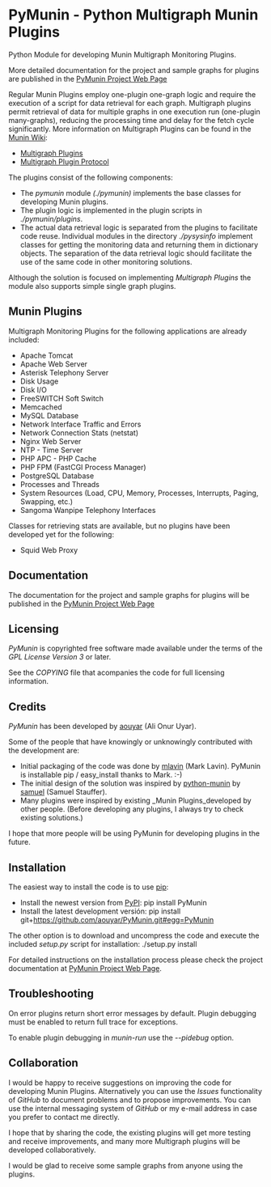 PyMunin - Python Multigraph Munin Plugins
=========================================

Python Module for developing Munin Multigraph Monitoring Plugins.

More detailed documentation for the project and sample graphs for plugins are 
published in the [PyMunin Project Web Page](http://aouyar.github.com/PyMunin/)

Regular Munin Plugins employ one-plugin one-graph logic and require the 
execution of a script for data retrieval for each graph.
Multigraph plugins permit retrieval of data for multiple graphs in one execution 
run (one-plugin many-graphs), reducing the processing time and delay for the 
fetch cycle significantly.
More information on Multigraph Plugins can be found in the 
[Munin Wiki](http://munin-monitoring.org/wiki/):

* [Multigraph Plugins](http://munin-monitoring.org/wiki/MultigraphSampleOutput)
* [Multigraph Plugin Protocol](http://munin-monitoring.org/wiki/protocol-multigraph)

The plugins consist of the following components:

* The _pymunin_ module _(./pymunin)_ implements the base classes for
  developing Munin plugins.
* The plugin logic is implemented in the plugin scripts in _./pymunin/plugins_.
* The actual data retrieval logic is separated from the plugins to facilitate
  code reuse. Individual modules in the directory _./pysysinfo_ implement classes 
  for getting the monitoring data and returning them in dictionary objects. 
  The separation of the data retrieval logic should facilitate the use of the 
  same code in other monitoring solutions.

Although the solution is focused on implementing _Multigraph Plugins_ the module
also supports simple single graph plugins.


Munin Plugins
-------------

Multigraph Monitoring Plugins for the following applications are already
included:

* Apache Tomcat
* Apache Web Server
* Asterisk Telephony Server
* Disk Usage
* Disk I/O
* FreeSWITCH Soft Switch
* Memcached
* MySQL Database
* Network Interface Traffic and Errors
* Network Connection Stats (netstat)
* Nginx Web Server
* NTP - Time Server
* PHP APC - PHP Cache
* PHP FPM (FastCGI Process Manager)
* PostgreSQL Database
* Processes and Threads
* System Resources 
  (Load, CPU, Memory, Processes, Interrupts, Paging, Swapping, etc.)
* Sangoma Wanpipe Telephony Interfaces

Classes for retrieving stats are available, but no plugins have been developed
yet for the following:

* Squid Web Proxy


Documentation
-------------

The documentation for the project and sample graphs for plugins will be 
published in the [PyMunin Project Web Page](http://aouyar.github.com/PyMunin/)


Licensing
---------

_PyMunin_ is copyrighted free software made available under the terms of the 
_GPL License Version 3_ or later.

See the _COPYING_ file that acompanies the code for full licensing information.


Credits
-------

_PyMunin_ has been developed 
by [aouyar](https://github.com/aouyar) (Ali Onur Uyar).

Some of the people that have knowingly or unknowingly contributed with the 
development are:

* Initial packaging of the code was done 
by [mlavin](https://github.com/mlavin) (Mark Lavin).
PyMunin is installable pip / easy_install thanks to Mark. :-)  
* The initial design of the solution was inspired by 
[python-munin](https://github.com/samuel/python-munin) 
by [samuel](https://github.com/samuel) (Samuel Stauffer).
* Many plugins were inspired by existing _Munin Plugins_developed by other 
people. (Before developing any plugins, I always try to check existing 
solutions.)

I hope that more people will be using PyMunin for developing plugins in the 
future.


Installation
------------

The easiest way to install the code is to use [pip](http://www.pip-installer.org/):

* Install the newest version from [PyPI](http://pypi.python.org):
	pip install PyMunin
* Install the latest development versión:
	pip install git+https://github.com/aouyar/PyMunin.git#egg=PyMunin

The other option is to download and uncompress the code and execute the included
_setup.py_ script for installation:
	./setup.py install

For detailed instructions on the installation process please check the 
project documentation at
 [PyMunin Project Web Page](http://aouyar.github.com/PyMunin/).


Troubleshooting
---------------

On error plugins return short error messages by default. Plugin debugging must
be enabled to return full trace for exceptions.

To enable plugin debugging in _munin-run_ use the _--pidebug_ option. 


Collaboration
-------------

I would be happy to receive suggestions on improving the code for developing 
Munin Plugins. Alternatively you can use the _Issues_ functionality of _GitHub_ 
to document problems and to propose improvements. You can use the internal 
messaging system of _GitHub_ or my e-mail address in case you prefer to 
contact me directly.

I hope that by sharing the code, the existing plugins will get more testing and 
receive improvements, and many more Multigraph plugins will be developed 
collaboratively.

I would be glad to receive some sample graphs from anyone using the plugins.